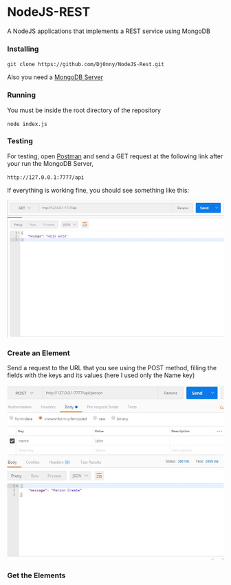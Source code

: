 # NodeJS-REST

A NodeJS applications that implements a REST service using MongoDB 

### Installing 

`git clone https://github.com/Dj0nny/NodeJS-Rest.git`

Also you need a [MongoDB Server](https://www.mongodb.com)

### Running

You must be inside the root directory of the repository

`node index.js`

### Testing

For testing, open [Postman](https://www.getpostman.com/) and send a GET request at the following link after your run the MongoDB Server, 

`http://127.0.0.1:7777/api`

If everything is working fine, you should see something like this:

![picture alt](https://raw.githubusercontent.com/Dj0nny/NodeJS-Rest/master/screenshot/postman1.JPG)

### Create an Element

Send a request to the URL that you see using the POST method, filling the fields with the keys and its values (here I used only the Name key)

![picture alt](https://raw.githubusercontent.com/Dj0nny/NodeJS-Rest/master/screenshot/post.JPG)

### Get the Elements




